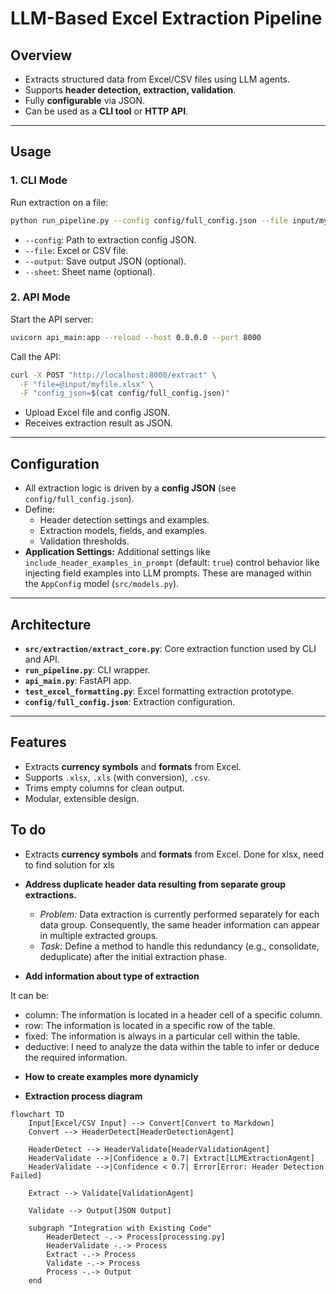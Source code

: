# LLM-Based Excel Extraction Pipeline

## Overview

- Extracts structured data from Excel/CSV files using LLM agents.
- Supports **header detection, extraction, validation**.
- Fully **configurable** via JSON.
- Can be used as a **CLI tool** or **HTTP API**.

---

## Usage

### 1. CLI Mode

Run extraction on a file:

```bash
python run_pipeline.py --config config/full_config.json --file input/myfile.xlsx --output output/result.json
```

- `--config`: Path to extraction config JSON.
- `--file`: Excel or CSV file.
- `--output`: Save output JSON (optional).
- `--sheet`: Sheet name (optional).

### 2. API Mode

Start the API server:

```bash
uvicorn api_main:app --reload --host 0.0.0.0 --port 8000
```

Call the API:

```bash
curl -X POST "http://localhost:8000/extract" \
  -F "file=@input/myfile.xlsx" \
  -F "config_json=$(cat config/full_config.json)"
```

- Upload Excel file and config JSON.
- Receives extraction result as JSON.

---

## Configuration

- All extraction logic is driven by a **config JSON** (see `config/full_config.json`).
- Define:
  - Header detection settings and examples.
  - Extraction models, fields, and examples.
  - Validation thresholds.
- **Application Settings:** Additional settings like `include_header_examples_in_prompt` (default: `true`) control behavior like injecting field examples into LLM prompts. These are managed within the `AppConfig` model (`src/models.py`).

---

## Architecture

- **`src/extraction/extract_core.py`**: Core extraction function used by CLI and API.
- **`run_pipeline.py`**: CLI wrapper.
- **`api_main.py`**: FastAPI app.
- **`test_excel_formatting.py`**: Excel formatting extraction prototype.
- **`config/full_config.json`**: Extraction configuration.

---

## Features

- Extracts **currency symbols** and **formats** from Excel.
- Supports `.xlsx`, `.xls` (with conversion), `.csv`.
- Trims empty columns for clean output.
- Modular, extensible design.


## To do

- Extracts **currency symbols** and **formats** from Excel. Done for xlsx, need to find solution for xls

* **Address duplicate header data resulting from separate group extractions.**
    * *Problem:* Data extraction is currently performed separately for each data group. Consequently, the same header information can appear in multiple extracted groups.
    * *Task:* Define a method to handle this redundancy (e.g., consolidate, deduplicate) after the initial extraction phase.


* **Add information about type of extraction**

It can be:
- column: The information is located in a header cell of a specific column.
- row: The information is located in a specific row of the table.
- fixed: The information is always in a particular cell within the table.
- deductive: I need to analyze the data within the table to infer or deduce the required information.


* **How to create examples more dynamicly**

* **Extraction process diagram**

```mermaid
flowchart TD
    Input[Excel/CSV Input] --> Convert[Convert to Markdown]
    Convert --> HeaderDetect[HeaderDetectionAgent]

    HeaderDetect --> HeaderValidate[HeaderValidationAgent]
    HeaderValidate -->|Confidence ≥ 0.7| Extract[LLMExtractionAgent]
    HeaderValidate -->|Confidence < 0.7| Error[Error: Header Detection Failed]

    Extract --> Validate[ValidationAgent]

    Validate --> Output[JSON Output]

    subgraph "Integration with Existing Code"
        HeaderDetect -.-> Process[processing.py]
        HeaderValidate -.-> Process
        Extract -.-> Process
        Validate -.-> Process
        Process -.-> Output
    end
```
